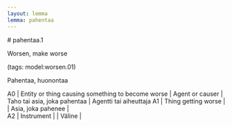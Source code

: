 ```yaml
---
layout: lemma
lemma: pahentaa
---
```


<div class="sense">
# <span class="sensename">pahentaa.1</span>

<span class="description">Worsen, make worse</span>

(tags: model:worsen.01)

<span class="description">Pahentaa, huonontaa</span>

A0 | Entity or thing causing something to become worse | Agent or causer | Taho tai asia, joka pahentaa | Agentti tai aiheuttaja
A1 | Thing getting worse |   | Asia, joka pahenee |  
A2 | Instrument |   | Väline |  

</div>

